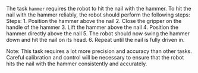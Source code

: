 The task `hammer` requires the robot to hit the nail with the hammer. To hit the nail with the hammer reliably, the robot should perform the following steps:
    Steps: 1. Position the hammer above the nail
           2. Close the gripper on the handle of the hammer
           3. Lift the hammer above the nail
           4. Position the hammer directly above the nail
           5. The robot should now swing the hammer down and hit the nail on its head. 
           6. Repeat until the nail is fully driven in.

Note: This task requires a lot more precision and accuracy than other tasks. Careful calibration and control will be necessary to ensure that the robot hits the nail with the hammer consistently and accurately.